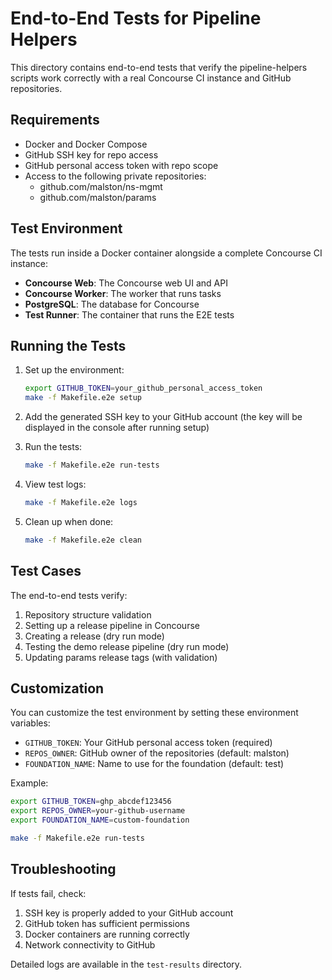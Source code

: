 # End-to-End Tests for Pipeline Helpers

This directory contains end-to-end tests that verify the pipeline-helpers scripts work correctly
with a real Concourse CI instance and GitHub repositories.

## Requirements

- Docker and Docker Compose
- GitHub SSH key for repo access
- GitHub personal access token with repo scope
- Access to the following private repositories:
  - github.com/malston/ns-mgmt
  - github.com/malston/params

## Test Environment

The tests run inside a Docker container alongside a complete Concourse CI instance:

- **Concourse Web**: The Concourse web UI and API
- **Concourse Worker**: The worker that runs tasks
- **PostgreSQL**: The database for Concourse
- **Test Runner**: The container that runs the E2E tests

## Running the Tests

1. Set up the environment:
   ```bash
   export GITHUB_TOKEN=your_github_personal_access_token
   make -f Makefile.e2e setup
   ```

2. Add the generated SSH key to your GitHub account
   (the key will be displayed in the console after running setup)

3. Run the tests:
   ```bash
   make -f Makefile.e2e run-tests
   ```

4. View test logs:
   ```bash
   make -f Makefile.e2e logs
   ```

5. Clean up when done:
   ```bash
   make -f Makefile.e2e clean
   ```

## Test Cases

The end-to-end tests verify:

1. Repository structure validation
2. Setting up a release pipeline in Concourse
3. Creating a release (dry run mode)
4. Testing the demo release pipeline (dry run mode)
5. Updating params release tags (with validation)

## Customization

You can customize the test environment by setting these environment variables:

- `GITHUB_TOKEN`: Your GitHub personal access token (required)
- `REPOS_OWNER`: GitHub owner of the repositories (default: malston)
- `FOUNDATION_NAME`: Name to use for the foundation (default: test)

Example:
```bash
export GITHUB_TOKEN=ghp_abcdef123456
export REPOS_OWNER=your-github-username
export FOUNDATION_NAME=custom-foundation

make -f Makefile.e2e run-tests
```

## Troubleshooting

If tests fail, check:

1. SSH key is properly added to your GitHub account
2. GitHub token has sufficient permissions
3. Docker containers are running correctly
4. Network connectivity to GitHub

Detailed logs are available in the `test-results` directory.